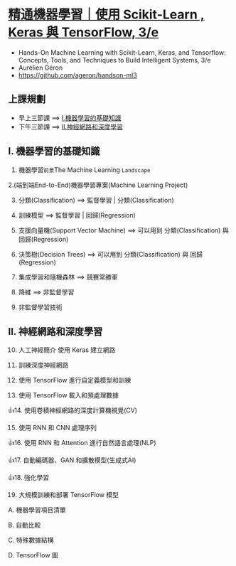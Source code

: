 # [精通機器學習｜使用 Scikit-Learn , Keras 與 TensorFlow, 3/e](https://www.tenlong.com.tw/products/9786263246676?list_name=srh) 
- Hands-On Machine Learning with Scikit-Learn, Keras, and Tensorflow: Concepts, Tools, and Techniques to Build Intelligent Systems, 3/e
- Aurélien Géron
- https://github.com/ageron/handson-ml3

## 上課規劃
- 早上三節課 ==> [I.機器學習的基礎知識](I_ML.md)
- 下午三節課 ==> [II.神經網路和深度學習](II_DL.md)

## I. 機器學習的基礎知識

1. 機器學習`前景`The Machine Learning `Landscape`

2.(端到端End-to-End)機器學習專案(Machine Learning Project)

3. 分類(Classification) ==> 監督學習 | 分類(Classification)

4. 訓練模型  ==> 監督學習 | 回歸(Regression)

5. 支援向量機(Support Vector Machine)  ==>  可以用到 分類(Classification) 與 回歸(Regression)

6. 決策樹(Decision Trees) ==>  可以用到 分類(Classification) 與 回歸(Regression)

7. 集成學習和隨機森林 ==>  競賽常勝軍

8. 降維  ==>  非監督學習

9. 非監督學習技術

## II. 神經網路和深度學習

10. 人工神經簡介 使用 Keras 建立網路

11. 訓練深度神經網路

12. 使用 TensorFlow 進行自定義模型和訓練

13. 使用 TensorFlow 載入和預處理數據

👍14. 使用卷積神經網路的深度計算機視覺(CV)

15. 使用 RNN 和 CNN 處理序列

👍16. 使用 RNN 和 Attention 進行自然語言處理(NLP)

👍17. 自動編碼器、GAN 和擴散模型(生成式AI)

👍18. 強化學習

19. 大規模訓練和部署 TensorFlow 模型

A. 機器學習項目清單

B. 自動比較

C. 特殊數據結構

D. TensorFlow 圖

